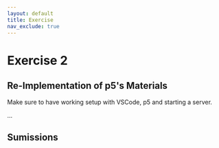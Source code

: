 ```yaml
---
layout: default
title: Exercise
nav_exclude: true
---
```



# Exercise 2

## Re-Implementation of p5's Materials

Make sure to have working setup with VSCode, p5 and starting a server.

...

## Sumissions

